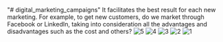 "# digital_marketing_campaigns" 
It facilitates the best result for each new marketing.
For example, to get new customers, do we market through Facebook or LinkedIn, 
taking into consideration all the advantages and disadvantages such as the cost and others?
![5](https://github.com/user-attachments/assets/fcad2884-5bd6-4175-b670-8e8e2275e8a2)
![4](https://github.com/user-attachments/assets/261acc75-3a1f-40e0-929f-ba7aefc9e481)
![3](https://github.com/user-attachments/assets/839b2ad1-d017-4730-962f-c06e75dc277b)
![2](https://github.com/user-attachments/assets/201a29ac-0cc9-4637-a809-7e1b38d88deb)
![1](https://github.com/user-attachments/assets/e65fa873-a0b7-4c6e-a18e-6d3b4c37f3d7)
